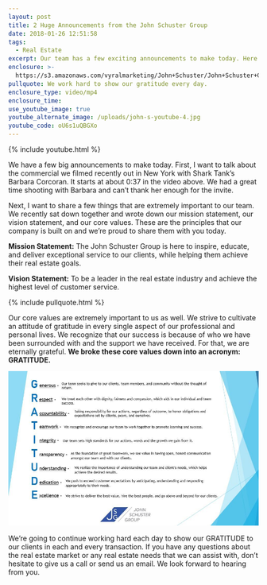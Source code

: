 ```yaml
---
layout: post
title: 2 Huge Announcements from the John Schuster Group
date: 2018-01-26 12:51:58
tags:
  - Real Estate
excerpt: Our team has a few exciting announcements to make today. Here’s why.
enclosure: >-
  https://s3.amazonaws.com/vyralmarketing/John+Schuster/John+Schuster+Group-+2+Huge+Announcements+from+the+John+Schuster+Group.mp4
pullquote: We work hard to show our gratitude every day.
enclosure_type: video/mp4
enclosure_time:
use_youtube_image: true
youtube_alternate_image: /uploads/john-s-youtube-4.jpg
youtube_code: oU6s1uQBGXo
---
```



{% include youtube.html %}

We have a few big announcements to make today. First, I want to talk about the commercial we filmed recently out in New York with Shark Tank’s Barbara Corcoran. It starts at about 0:37 in the video above. We had a great time shooting with Barbara and can’t thank her enough for the invite.

Next, I want to share a few things that are extremely important to our team. We recently sat down together and wrote down our mission statement, our vision statement, and our core values. These are the principles that our company is built on and we’re proud to share them with you today.

**Mission Statement:** The John Schuster Group is here to inspire, educate, and deliver exceptional service to our clients, while helping them achieve their real estate goals.

**Vision Statement:** To be a leader in the real estate industry and achieve the highest level of customer service.

{% include pullquote.html %}

Our core values are extremely important to us as well. We strive to cultivate an attitude of gratitude in every single aspect of our professional and personal lives. We recognize that our success is because of who we have been surrounded with and the support we have received. For that, we are eternally grateful. **We broke these core values down into an acronym: GRATITUDE.**

![](/uploads/versions/gratitude---x----967-596x---.JPG)

We’re going to continue working hard each day to show our GRATITUDE to our clients in each and every transaction. If you have any questions about the real estate market or any real estate needs that we can assist with, don’t hesitate to give us a call or send us an email. We look forward to hearing from you.

&nbsp;
